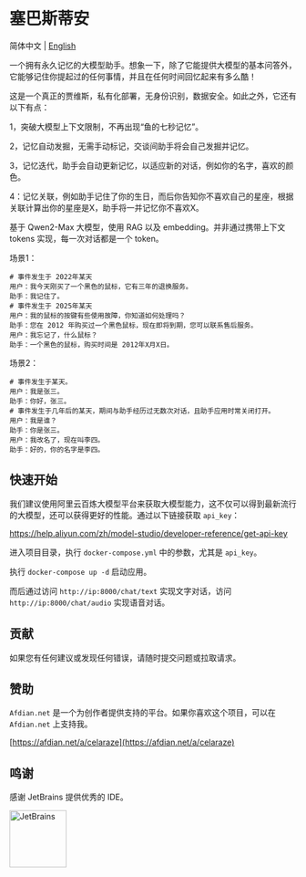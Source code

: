 # 塞巴斯蒂安

简体中文 | [English](README/README.en_US.md)

一个拥有永久记忆的大模型助手。想象一下，除了它能提供大模型的基本问答外，它能够记住你提起过的任何事情，并且在任何时间回忆起来有多么酷！

这是一个真正的贾维斯，私有化部署，无身份识别，数据安全。如此之外，它还有以下有点：

1，突破大模型上下文限制，不再出现“鱼的七秒记忆”。

2，记忆自动发掘，无需手动标记，交谈间助手将会自己发掘并记忆。

3，记忆迭代，助手会自动更新记忆，以适应新的对话，例如你的名字，喜欢的颜色。

4：记忆关联，例如助手记住了你的生日，而后你告知你不喜欢自己的星座，根据关联计算出你的星座是X，助手将一并记忆你不喜欢X。

基于 Qwen2-Max 大模型，使用 RAG 以及 embedding。并非通过携带上下文 tokens 实现，每一次对话都是一个 token。

场景1：

```shell
# 事件发生于 2022年某天
用户：我今天刚买了一个黑色的鼠标，它有三年的退换服务。
助手：我记住了。
# 事件发生于 2025年某天
用户：我的鼠标的按键有些使用故障，你知道如何处理吗？
助手：您在 2012 年购买过一个黑色鼠标，现在即将到期，您可以联系售后服务。
用户：我忘记了，什么鼠标？
助手：一个黑色的鼠标，购买时间是 2012年X月X日。
```

场景2：

```shell
# 事件发生于某天。
用户：我是张三。
助手：你好，张三。
# 事件发生于几年后的某天，期间与助手经历过无数次对话，且助手应用时常关闭打开。
用户：我是谁？
助手：你是张三。
用户：我改名了，现在叫李四。
助手：好的，你的名字是李四。
```

## 快速开始

我们建议使用阿里云百炼大模型平台来获取大模型能力，这不仅可以得到最新流行的大模型，还可以获得更好的性能。通过以下链接获取
`api_key`：

https://help.aliyun.com/zh/model-studio/developer-reference/get-api-key

进入项目目录，执行 `docker-compose.yml` 中的参数，尤其是 `api_key`。

执行 `docker-compose up -d` 启动应用。

而后通过访问 `http://ip:8000/chat/text` 实现文字对话，访问 `http://ip:8000/chat/audio` 实现语音对话。

## 贡献

如果您有任何建议或发现任何错误，请随时提交问题或拉取请求。

## 赞助

`Afdian.net` 是一个为创作者提供支持的平台。如果你喜欢这个项目，可以在 `Afdian.net` 上支持我。

[https://afdian.net/a/celaraze](https://afdian.net/a/celaraze)

## 鸣谢

感谢 JetBrains 提供优秀的 IDE。

<a href="https://www.jetbrains.com/?from=cela" target="_blank">
    <img src="https://www.jetbrains.com/company/brand/img/jetbrains_logo.png" width="100" alt="JetBrains" />
</a>